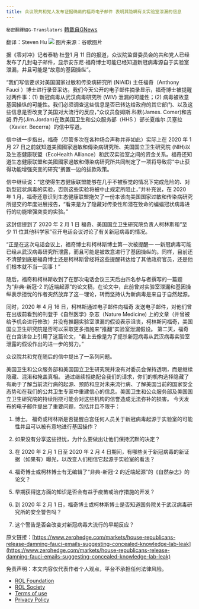 ```yaml
---
title: 众议院共和党人发布证据确凿的福奇电子邮件 表明其隐瞒有关实验室泄漏的信息
---
```

`秘密翻譯組G-Translators` [轉載自GNews](https://gnews.org/zh-hans/1853619/)

翻译：Steven Hu
![](https://assets.gnews.org/wp-content/uploads/2022/01/图片1-76.png)
图片来源：谷歌图片

据《零对冲》记者泰勒·杜登1 月 11 日的报道，众议院监督委员会的共和党人已经发布了几封电子邮件，显示安东尼·福奇博士可能已经知道新冠病毒源自于实验室泄漏，并且可能是“故意的基因操纵”。

“我们写信要求对美国国家过敏和传染病研究所 (NIAID) 主任福奇（Anthony Fauci ）博士进行录音采访。我们今天公开的电子邮件摘录显示，福奇博士被提醒过两件事：(1) 新冠病毒从武汉病毒研究所 (WIV) 泄漏的可能性；(2) 病毒被故意基因操纵的可能性。我们必须调查这些信息是否已转达给政府的其它部门、以及这些信息是否改变了美国对大流行的反应，”众议员詹姆斯.科默(James. Comer)和吉姆.乔丹(Jim.Jordan)在致美国卫生和公众服务部（HHS ）部长夏维尔.贝塞拉（Xavier. Becerra）的信中写道。

信中进一步指出，福奇（尽管多次在各种场合声称并非如此）实际上在 2020 年 1 月 27 日之前就知道美國國家過敏和傳染病研究所、美国国立卫生研究院 (NIH)以及生态健康联盟（EcoHealth Alliance）和武汉实验室之间的资金关系。福奇还知道生态健康联盟和美國國家過敏和傳染病研究所共同制定了一项将导致将“中止获得功能增强突变的研究”搁置一边的拔款政策。

信中继续说：“这使得生态健康联盟能够在几乎不被察觉的情况下完成危险的、对新型冠状病毒的实验，否则这些实验将被中止规定所阻止，”并补充说，在 2020 年 1 月，福奇还意识到生态健康联盟拖欠了一份本该向美国国家过敏和传染病研究所提交的年度进展报告，“看来是为了隐藏对传染性和潜在致命的蝙蝠冠状病毒进行的功能增强突变的实验。”

这封信提到了 2020 年 2 月 1 日 福奇、美国国立卫生研究院负责人柯林斯和“至少 11 位其他科学家”召开电话会议讨论了有关新冠病毒的情况。

“正是在这次电话会议上，福奇博士和柯林斯博士第一次被提醒— —新冠病毒可能已经从武汉病毒研究所泄露，而且可能是被故意进行了基因操纵的。同样，目前还不清楚到底是福奇博士还是柯林斯曾经将这些提醒转达给了其他政府官员，还是他们根本就不当一回事！”

随后，福奇和柯林斯收到了在那次电话会议三天后由四名参与者撰写的一篇题为“非典-新冠-2 的近端起源”的论文稿，在论文中，此前曾对实验室泄漏和基因操纵表示担忧的作者突然放弃了这一理论，转而坚持认为新病毒是来自于自然起源。

同时，2020 年 4 月 16 日，柯林斯通过电子邮件向福奇 发送电子邮件，对他们曾在出版前看到的刊登于《自然医学》杂志（Nature Medicine) 上的文章（并曾被给予机会进行修改）并没有推翻实验室泄漏的假设表示沮丧，柯林斯问福奇，美国国立卫生研究院是否可以采取更多措施来“​​推翻”实验室泄漏假设。 第二天，福奇在白宫讲台上引用了这篇论文，“看上去像是为了扼杀新冠病毒从武汉病毒实验室泄露的假设作出的进一步的努力。”

众议院共和党在随后的信中提出了一系列问题。

美国卫生和公众服务部和美国国立卫生研究院并没有对委员会保持透明，而是继续隐藏、混淆和掩盖真相。 通过继续拒绝配合我们的请求，你们的机构选择隐藏了有助于了解当前流行病的起源、预防和应对未来流行病、了解美国当前的国家安全态势和在我们的公共卫生专家中重建信心的信息。美国卫生和公众服务部及美国国立卫生研究院的持续阻挠可能会对这些机构的信誉造成无法弥补的损害。 今天发布的电子邮件提出了重要问题，包括并且不限于：

1. 博士。 福奇或柯林斯是否提醒白宫任何人员关于新冠病毒起源于实验室的可能性并且可以被有意地进行基因操作？

2. 如果没有分享这些担忧，为什么要做出让他们保持沉默的决定？

3. 在 2020 年 2 月 1 日至 2020 年 2 月 4 日期间，有哪些关于新冠病毒的新证据（如果有）曝光，以改变人们相信它起源于实验室的看法？

4. 福奇博士或柯林博士有无编辑了“非典-新冠-2 的近端起源”的《自然杂志》的论文？

5. 早期获得这方面的知识是否会有益于疫苗或治疗措施的开发？

6. 到 2020 年 2 月 1 日，福奇博士或柯林斯博士是否知道国务院关于武汉病毒研究所的安全警告吗？

7. 这个警告是否会改变对新冠病毒大流行的早期反应？

原文链接：[https://www.zerohedge.com/markets/house-republicans-release-damning-fauci-emails-suggesting-concealed-knowledge-lab-leak](https://www.zerohedge.com/markets/house-republicans-release-damning-fauci-emails-suggesting-concealed-knowledge-lab-leak)

 

免责声明：本文内容仅代表作者个人观点，平台不承担任何法律风险。

- [ROL Foundation](https://rolfoundation.org/)
- [ROL Society](https://rolsociety.org/)
- [Terms of use](https://gnews.org/terms-of-use-3/)
- [Privacy Policy](https://gnews.org/privacy-policy/)
